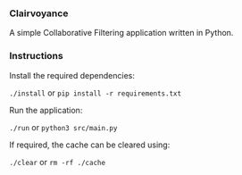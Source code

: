 ### Clairvoyance

A simple Collaborative Filtering application written in Python.

### Instructions

Install the required dependencies:

`./install` or `pip install -r requirements.txt`

Run the application:

`./run` or `python3 src/main.py`

If required, the cache can be cleared using:

`./clear` or `rm -rf ./cache`